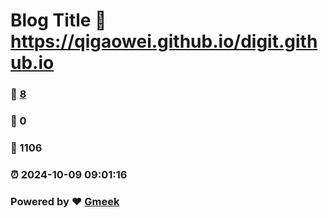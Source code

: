 # Blog Title :link: https://qigaowei.github.io/digit.github.io 
### :page_facing_up: [8](https://qigaowei.github.io/digit.github.io/tag.html) 
### :speech_balloon: 0 
### :hibiscus: 1106 
### :alarm_clock: 2024-10-09 09:01:16 
### Powered by :heart: [Gmeek](https://github.com/Meekdai/Gmeek)
